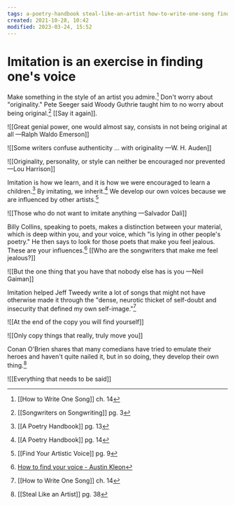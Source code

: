 ```yaml
---
tags: a-poetry-handbook steal-like-an-artist how-to-write-one-song find-your-artistic-voice songwriters-on-songwriting to/refactor 
created: 2021-10-28, 10:42
modified: 2023-03-24, 15:52
---
```


# Imitation is an exercise in finding one's voice
Make something in the style of an artist you admire.[^1] Don't worry about "originality." Pete Seeger said Woody Guthrie taught him to no worry about being original.[^2] [[Say it again]].

![[Great genial power, one would almost say, consists in not being original at all —Ralph Waldo Emerson]]

![[Some writers confuse authenticity … with originality —W. H. Auden]]

![[Originality, personality, or style can neither be encouraged nor prevented —Lou Harrison]]

Imitation is how we learn, and it is how we were encouraged to learn a children.[^3] By imitating, we inherit.[^4] We develop our own voices because we are influenced by other artists.[^5]

![[Those who do not want to imitate anything —Salvador Dalí]]

Billy Collins, speaking to poets, makes a distinction between your material, which is deep within you, and your voice, which "is lying in other people's poetry." He then says to look for those poets that make you feel jealous. These are your influences.[^6] [[Who are the songwriters that make me feel jealous?]]

![[But the one thing that you have that nobody else has is you —Neil Gaiman]]

Imitation helped Jeff Tweedy write a lot of songs that might not have otherwise made it through the "dense, neurotic thicket of self-doubt and insecurity that defined my own self-image."[^1]

![[At the end of the copy you will find yourself]]

![[Only copy things that really, truly move you]]

Conan O'Brien shares that many comedians have tried to emulate their heroes and haven't quite nailed it, but in so doing, they develop their own thing.[^7]

![[Everything that needs to be said]]

[^1]: [[How to Write One Song]] ch. 14
[^2]: [[Songwriters on Songwriting]] pg. 3
[^3]: [[A Poetry Handbook]] pg. 13
[^4]: [[A Poetry Handbook]] pg. 14
[^5]: [[Find Your Artistic Voice]] pg. 9
[^6]: [How to find your voice - Austin Kleon](https://austinkleon.com/2015/12/10/how-to-find-your-voice/?utm_source=substack&utm_medium=email)
[^7]: [[Steal Like an Artist]] pg. 38
